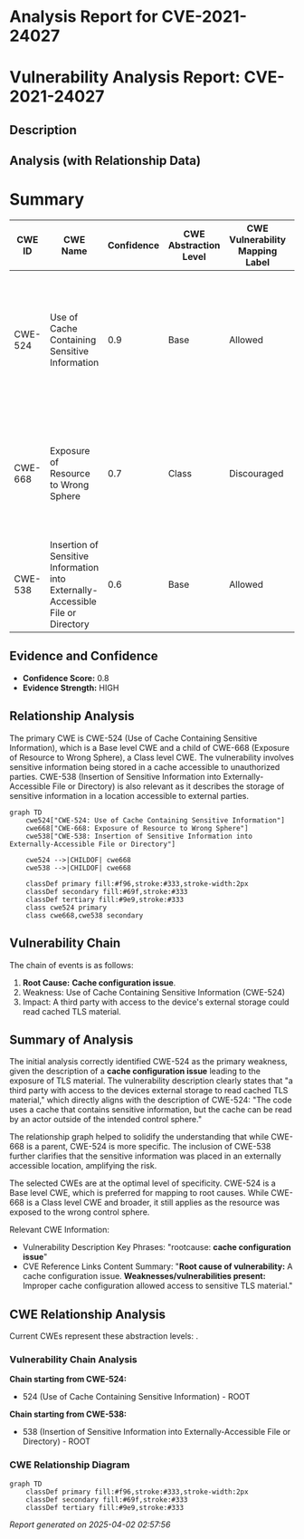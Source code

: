 # Analysis Report for CVE-2021-24027

# Vulnerability Analysis Report: CVE-2021-24027

## Description



## Analysis (with Relationship Data)

# Summary
| CWE ID | CWE Name | Confidence | CWE Abstraction Level | CWE Vulnerability Mapping Label | CWE-Vulnerability Mapping Notes |
|---|---|---|---|---|---|
| CWE-524 | Use of Cache Containing Sensitive Information | 0.9 | Base | Allowed | Primary CWE. The **cache configuration issue** allowed a third party with access to the device’s external storage to read cached TLS material. |
| CWE-668 | Exposure of Resource to Wrong Sphere | 0.7 | Class | Discouraged | Secondary CWE. The cached TLS material was exposed to the wrong control sphere due to the **cache configuration issue**. |
| CWE-538 | Insertion of Sensitive Information into Externally-Accessible File or Directory | 0.6 | Base | Allowed | Secondary CWE. The sensitive TLS material was cached in an externally accessible location. |

## Evidence and Confidence

*   **Confidence Score:** 0.8
*   **Evidence Strength:** HIGH

## Relationship Analysis
The primary CWE is CWE-524 (Use of Cache Containing Sensitive Information), which is a Base level CWE and a child of CWE-668 (Exposure of Resource to Wrong Sphere), a Class level CWE. The vulnerability involves sensitive information being stored in a cache accessible to unauthorized parties. CWE-538 (Insertion of Sensitive Information into Externally-Accessible File or Directory) is also relevant as it describes the storage of sensitive information in a location accessible to external parties.

```mermaid
graph TD
    cwe524["CWE-524: Use of Cache Containing Sensitive Information"]
    cwe668["CWE-668: Exposure of Resource to Wrong Sphere"]
    cwe538["CWE-538: Insertion of Sensitive Information into Externally-Accessible File or Directory"]
    
    cwe524 -->|CHILDOF| cwe668
    cwe538 -->|CHILDOF| cwe668
    
    classDef primary fill:#f96,stroke:#333,stroke-width:2px
    classDef secondary fill:#69f,stroke:#333
    classDef tertiary fill:#9e9,stroke:#333
    class cwe524 primary
    class cwe668,cwe538 secondary
```

## Vulnerability Chain
The chain of events is as follows:
1.  **Root Cause:** **Cache configuration issue**.
2.  Weakness: Use of Cache Containing Sensitive Information (CWE-524)
3.  Impact: A third party with access to the device's external storage could read cached TLS material.

## Summary of Analysis
The initial analysis correctly identified CWE-524 as the primary weakness, given the description of a **cache configuration issue** leading to the exposure of TLS material. The vulnerability description clearly states that "a third party with access to the devices external storage to read cached TLS material," which directly aligns with the description of CWE-524: "The code uses a cache that contains sensitive information, but the cache can be read by an actor outside of the intended control sphere."

The relationship graph helped to solidify the understanding that while CWE-668 is a parent, CWE-524 is more specific. The inclusion of CWE-538 further clarifies that the sensitive information was placed in an externally accessible location, amplifying the risk.

The selected CWEs are at the optimal level of specificity. CWE-524 is a Base level CWE, which is preferred for mapping to root causes. While CWE-668 is a Class level CWE and broader, it still applies as the resource was exposed to the wrong control sphere.

Relevant CWE Information:
- Vulnerability Description Key Phrases: "rootcause: **cache configuration issue**"
- CVE Reference Links Content Summary: "**Root cause of vulnerability:** A cache configuration issue. **Weaknesses/vulnerabilities present:** Improper cache configuration allowed access to sensitive TLS material."


## CWE Relationship Analysis

Current CWEs represent these abstraction levels: .


### Vulnerability Chain Analysis

**Chain starting from CWE-524:**
- 524 (Use of Cache Containing Sensitive Information) - ROOT


**Chain starting from CWE-538:**
- 538 (Insertion of Sensitive Information into Externally-Accessible File or Directory) - ROOT



### CWE Relationship Diagram

```mermaid
graph TD
    classDef primary fill:#f96,stroke:#333,stroke-width:2px
    classDef secondary fill:#69f,stroke:#333
    classDef tertiary fill:#9e9,stroke:#333
```



*Report generated on 2025-04-02 02:57:56*

